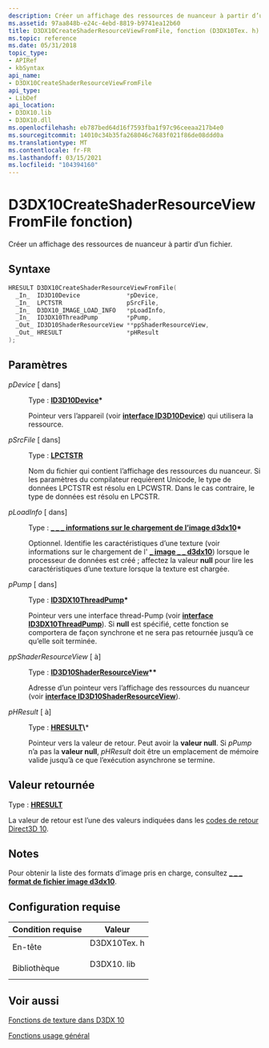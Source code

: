 ```yaml
---
description: Créer un affichage des ressources de nuanceur à partir d’un fichier.
ms.assetid: 97aa848b-e24c-4ebd-8819-b9741ea12b60
title: D3DX10CreateShaderResourceViewFromFile, fonction (D3DX10Tex. h)
ms.topic: reference
ms.date: 05/31/2018
topic_type:
- APIRef
- kbSyntax
api_name:
- D3DX10CreateShaderResourceViewFromFile
api_type:
- LibDef
api_location:
- D3DX10.lib
- D3DX10.dll
ms.openlocfilehash: eb787bed64d16f7593fba1f97c96ceeaa217b4e0
ms.sourcegitcommit: 14010c34b35fa268046c7683f021f86de08ddd0a
ms.translationtype: MT
ms.contentlocale: fr-FR
ms.lasthandoff: 03/15/2021
ms.locfileid: "104394160"
---
```

# <a name="d3dx10createshaderresourceviewfromfile-function"></a>D3DX10CreateShaderResourceViewFromFile fonction)

Créer un affichage des ressources de nuanceur à partir d’un fichier.

## <a name="syntax"></a>Syntaxe


```C++
HRESULT D3DX10CreateShaderResourceViewFromFile(
  _In_  ID3D10Device             *pDevice,
  _In_  LPCTSTR                  pSrcFile,
  _In_  D3DX10_IMAGE_LOAD_INFO   *pLoadInfo,
  _In_  ID3DX10ThreadPump        *pPump,
  _Out_ ID3D10ShaderResourceView **ppShaderResourceView,
  _Out_ HRESULT                  *pHResult
);
```



## <a name="parameters"></a>Paramètres

<dl> <dt>

*pDevice* \[ dans\]
</dt> <dd>

Type : **[ **ID3D10Device**](/windows/desktop/api/D3D10/nn-d3d10-id3d10device)\***

Pointeur vers l’appareil (voir [**interface ID3D10Device**](/windows/desktop/api/D3D10/nn-d3d10-id3d10device)) qui utilisera la ressource.

</dd> <dt>

*pSrcFile* \[ dans\]
</dt> <dd>

Type : **[ **LPCTSTR**](../winprog/windows-data-types.md)**

Nom du fichier qui contient l’affichage des ressources du nuanceur. Si les paramètres du compilateur requièrent Unicode, le type de données LPCTSTR est résolu en LPCWSTR. Dans le cas contraire, le type de données est résolu en LPCSTR.

</dd> <dt>

*pLoadInfo* \[ dans\]
</dt> <dd>

Type : **[ **\_ \_ \_ informations sur le chargement de l’image d3dx10**](d3dx10-image-load-info.md)\***

Optionnel. Identifie les caractéristiques d’une texture (voir informations sur le chargement de l' [**\_ image \_ \_ d3dx10**](d3dx10-image-load-info.md)) lorsque le processeur de données est créé ; affectez la valeur **null** pour lire les caractéristiques d’une texture lorsque la texture est chargée.

</dd> <dt>

*pPump* \[ dans\]
</dt> <dd>

Type : **[ **ID3DX10ThreadPump**](id3dx10threadpump.md)\***

Pointeur vers une interface thread-Pump (voir [**interface ID3DX10ThreadPump**](id3dx10threadpump.md)). Si **null** est spécifié, cette fonction se comportera de façon synchrone et ne sera pas retournée jusqu’à ce qu’elle soit terminée.

</dd> <dt>

*ppShaderResourceView* \[ à\]
</dt> <dd>

Type : **[ **ID3D10ShaderResourceView**](/windows/desktop/api/d3d10/nn-d3d10-id3d10shaderresourceview)\*\***

Adresse d’un pointeur vers l’affichage des ressources du nuanceur (voir [**interface ID3D10ShaderResourceView**](/windows/desktop/api/d3d10/nn-d3d10-id3d10shaderresourceview)).

</dd> <dt>

*pHResult* \[ à\]
</dt> <dd>

Type : **[ **HRESULT**](https://msdn.microsoft.com/library/Bb401631(v=MSDN.10).aspx)\***

Pointeur vers la valeur de retour. Peut avoir la **valeur null**. Si *pPump* n’a pas la **valeur null**, *pHResult* doit être un emplacement de mémoire valide jusqu’à ce que l’exécution asynchrone se termine.

</dd> </dl>

## <a name="return-value"></a>Valeur retournée

Type : **[ **HRESULT**](https://msdn.microsoft.com/library/Bb401631(v=MSDN.10).aspx)**

La valeur de retour est l’une des valeurs indiquées dans les [codes de retour Direct3D 10](d3d10-graphics-reference-returnvalues.md).

## <a name="remarks"></a>Notes

Pour obtenir la liste des formats d’image pris en charge, consultez [**\_ \_ \_ format de fichier image d3dx10**](d3dx10-image-file-format.md).

## <a name="requirements"></a>Configuration requise



| Condition requise | Valeur |
|--------------------|----------------------------------------------------------------------------------------|
| En-tête<br/>  | <dl> <dt>D3DX10Tex. h</dt> </dl> |
| Bibliothèque<br/> | <dl> <dt>D3DX10. lib</dt> </dl>  |



## <a name="see-also"></a>Voir aussi

<dl> <dt>

[Fonctions de texture dans D3DX 10](d3d10-graphics-reference-d3dx10-functions-texturing.md)
</dt> <dt>

[Fonctions usage général](d3d10-graphics-reference-d3dx10-functions-general-purpose.md)
</dt> </dl>

 

 
